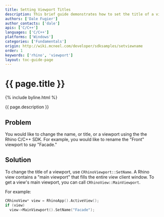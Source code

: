 ```yaml
---
title: Setting Viewport Titles
description: This brief guide demonstrates how to set the title of a viewport using C/C++.
authors: ['Dale Fugier']
author_contacts: ['dale']
apis: ['C/C++']
languages: ['C/C++']
platforms: ['Windows']
categories: ['Fundamentals']
origin: http://wiki.mcneel.com/developer/sdksamples/setviewname
order: 1
keywords: ['rhino', 'viewport']
layout: toc-guide-page
---
```


# {{ page.title }}

{% include byline.html %}

{{ page.description }}

## Problem

You would like to change the name, or title, or a viewport using the the Rhino C/C++ SDK.  For example, you would like to rename the "Front" viewport to say "Facade."

## Solution

To change the title of a viewport, use `CRhinoViewport::SetName`.  A Rhino view contains a "main viewport" that fills the entire view client window.  To get a view's main viewport, you can call `CRhinoView::MainViewport`.

For example:

```cpp
CRhinoView* view = RhinoApp().ActiveView();
if (view)
  view->MainViewport().SetName("Facade");
```
